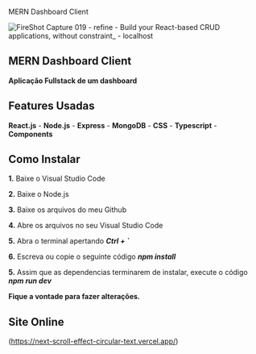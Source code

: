 MERN Dashboard Client

![FireShot Capture 019 - refine - Build your React-based CRUD applications, without constraint_ - localhost](https://user-images.githubusercontent.com/110235876/222924280-eca2c728-21ef-4a1f-8db5-a0ca6ddcb43e.png)

## MERN Dashboard Client

**Aplicação Fullstack de um dashboard**

## Features Usadas
**React.js** - **Node.js** - **Express** - **MongoDB** - **CSS** - **Typescript** - **Components**

## Como Instalar
**1.** Baixe o Visual Studio Code

**2.** Baixe o Node.js

**3.** Baixe os arquivos do meu Github

**4.** Abre os arquivos no seu Visual Studio Code

**5.** Abra o terminal apertando ***Ctrl + `***

**6.** Escreva ou copie o seguinte código ***npm install***

**5.** Assim que as dependencias terminarem de instalar, execute o código ***npm run dev***

**Fique a vontade para fazer alterações.**

## Site Online
(https://next-scroll-effect-circular-text.vercel.app/)
